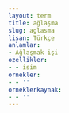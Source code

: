 ```yaml
---
layout: term
title: ağlaşma
slug: aglasma
lisan: Türkçe
anlamlar:
- Ağlaşmak işi
ozellikler:
- - isim
ornekler:
- - ''
orneklerkaynak:
- - ''
---
```

